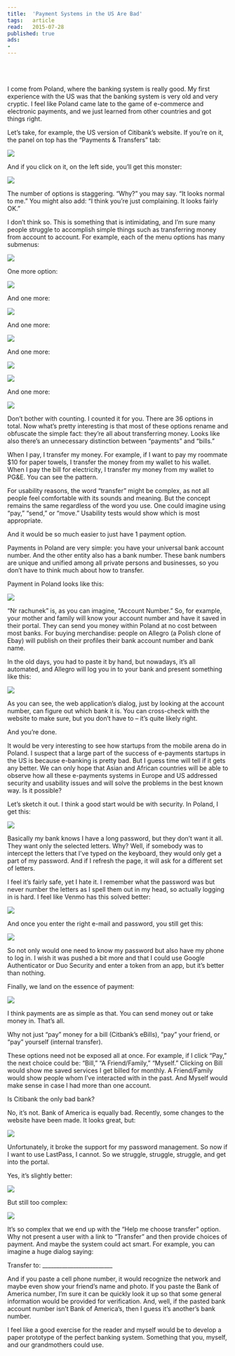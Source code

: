 ```yaml
---
title:	'Payment Systems in the US Are Bad'
tags:	article
read:	2015-07-28
published: true
ads:
- 
---
```


<br>
<br>
<br>
I come from Poland, where the banking system is really good. My first
experience with the US was that the banking system is very old and very
cryptic. I feel like Poland came late to the game of e-commerce and
electronic payments, and we just learned from other countries and got
things right.

Let’s take, for example, the US version of Citibank’s website. If you’re
on it, the panel on top has the “Payments & Transfers” tab:

![](/images/2015-07-27-usability_payments/image18.png)

And if you click on it, on the left side, you’ll get this monster:

![](/images/2015-07-27-usability_payments/image16.png)

The number of options is staggering. “Why?” you may say. “It looks
normal to me.” You might also add: “I think you’re just complaining. It
looks fairly OK.”

I don’t think so. This is something that is intimidating, and I’m sure
many people struggle to accomplish simple things such as transferring
money from account to account. For example, each of the menu options has
many submenus:

![](/images/2015-07-27-usability_payments/image10.png)

One more option:

![](/images/2015-07-27-usability_payments/image12.png)

And one more:

![](/images/2015-07-27-usability_payments/image11.png)

And one more:

![](/images/2015-07-27-usability_payments/image27.png)

And one more:

![](/images/2015-07-27-usability_payments/image28.png)

![](/images/2015-07-27-usability_payments/image22.png)

And one more:

![](/images/2015-07-27-usability_payments/image33.png)

Don’t bother with counting. I counted it for you. There are 36 options
in total. Now what’s pretty interesting is that most of these options
rename and obfuscate the simple fact: they’re all about transferring
money. Looks like also there’s an unnecessary distinction between
“payments” and “bills.”

When I pay, I transfer my money. For example, if I want to pay my
roommate \$10 for paper towels, I transfer the money from my wallet to
his wallet. When I pay the bill for electricity, I transfer my money
from my wallet to PG&E. You can see the pattern.

For usability reasons, the word “transfer” might be complex, as not all
people feel comfortable with its sounds and meaning. But the concept
remains the same regardless of the word you use. One could imagine using
“pay,” “send,” or “move.” Usability tests would show which is most
appropriate.

And it would be so much easier to just have 1 payment option.

Payments in Poland are very simple: you have your universal bank account
number. And the other entity also has a bank number. These bank numbers
are unique and unified among all private persons and businesses, so you
don’t have to think much about how to transfer.

Payment in Poland looks like this:

![](/images/2015-07-27-usability_payments/image15.png)

“Nr rachunek” is, as you can imagine, “Account Number.” So, for example,
your mother and family will know your account number and have it saved
in their portal. They can send you money within Poland at no cost
between most banks. For buying merchandise: people on Allegro (a Polish
clone of Ebay) will publish on their profiles their bank account number
and bank name.

In the old days, you had to paste it by hand, but nowadays, it’s all
automated, and Allegro will log you in to your bank and present
something like this:

![](/images/2015-07-27-usability_payments/image23.png)

As you can see, the web application’s dialog, just by looking at the
account number, can figure out which bank it is. You can cross-check
with the website to make sure, but you don’t have to – it’s quite likely
right.

And you’re done.

It would be very interesting to see how startups from the mobile arena
do in Poland. I suspect that a large part of the success of e-payments
startups in the US is because e-banking is pretty bad. But I guess time
will tell if it gets any better. We can only hope that Asian and African
countries will be able to observe how all these e-payments systems in
Europe and US addressed security and usability issues and will solve the
problems in the best known way. Is it possible?

Let’s sketch it out. I think a good start would be with security. In
Poland, I get this:

![](/images/2015-07-27-usability_payments/image09.png)

Basically my bank knows I have a long password, but they don’t want it
all. They want only the selected letters. Why? Well, if somebody was to
intercept the letters that I’ve typed on the keyboard, they would only
get a part of my password. And if I refresh the page, it will ask for a
different set of letters.

I feel it’s fairly safe, yet I hate it. I remember what the password was
but never number the letters as I spell them out in my head, so actually
logging in is hard. I feel like Venmo has this solved better:

![](/images/2015-07-27-usability_payments/image17.png)

And once you enter the right e-mail and password, you still get this:

![](/images/2015-07-27-usability_payments/image31.png)

So not only would one need to know my password but also have my phone to
log in. I wish it was pushed a bit more and that I could use Google
Authenticator or Duo Security and enter a token from an app, but it’s
better than nothing.

Finally, we land on the essence of payment:

![](/images/2015-07-27-usability_payments/image32.png)

I think payments are as simple as that. You can send money out or take
money in. That’s all.

Why not just “pay” money for a bill (Citbank’s eBills), “pay” your
friend, or “pay” yourself (internal transfer).

These options need not be exposed all at once. For example, if I click
“Pay,” the next choice could be: “Bill,” “A Friend/Family,” “Myself.”
Clicking on Bill would show me saved services I get billed for monthly.
A Friend/Family would show people whom I’ve interacted with in the past.
And Myself would make sense in case I had more than one account.

Is Citibank the only bad bank?

No, it’s not. Bank of America is equally bad. Recently, some changes to
the website have been made. It looks great, but:

![](/images/2015-07-27-usability_payments/image06.png)

Unfortunately, it broke the support for my password management. So now
if I want to use LastPass, I cannot. So we struggle, struggle, struggle,
and get into the portal.

Yes, it’s slightly better:

![](/images/2015-07-27-usability_payments/image19.png)

But still too complex:

![](/images/2015-07-27-usability_payments/image35.png)

It’s so complex that we end up with the “Help me choose transfer”
option. Why not present a user with a link to “Transfer” and then
provide choices of payment. And maybe the system could act smart. For
example, you can imagine a huge dialog saying:

Transfer to: \_\_\_\_\_\_\_\_\_\_\_\_\_\_\_\_\_\_\_\_\_\_\_\_\_

And if you paste a cell phone number, it would recognize the network and
maybe even show your friend’s name and photo. If you paste the Bank of
America number, I’m sure it can be quickly look it up so that some
general information would be provided for verification. And, well, if
the pasted bank account number isn’t Bank of America’s, then I guess
it’s another’s bank number.

I feel like a good exercise for the reader and myself would be to
develop a paper prototype of the perfect banking system. Something that
you, myself, and our grandmothers could use.
